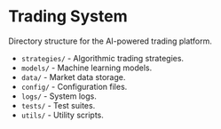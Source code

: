 # Trading System

Directory structure for the AI-powered trading platform.

- `strategies/` - Algorithmic trading strategies.
- `models/` - Machine learning models.
- `data/` - Market data storage.
- `config/` - Configuration files.
- `logs/` - System logs.
- `tests/` - Test suites.
- `utils/` - Utility scripts.
